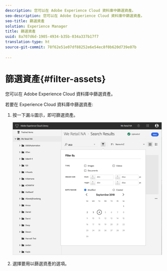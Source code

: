 ```yaml
---
description: 您可以在 Adobe Experience Cloud 資料庫中篩選資產。
seo-description: 您可以在 Adobe Experience Cloud 資料庫中篩選資產。
seo-title: 篩選資產
solution: Experience Manager
title: 篩選資產
uuid: 8a707d6d-1905-4934-b35b-034a337b17f7
translation-type: ht
source-git-commit: 78f62e51e07df88252e6e54ec8f0b620d739e07b

---
```



# 篩選資產{#filter-assets}

您可以在 Adobe Experience Cloud 資料庫中篩選資產。

若要在 Experience Cloud 資料庫中篩選資產:

1. 按一下漏斗圖示，即可篩選資產。

   ![](assets/library_filter_assets.png)

1. 選擇要用以篩選資產的選項。


